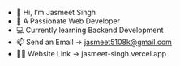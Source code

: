 - 👋 Hi, I’m Jasmeet Singh
- 👀 A Passionate Web Developer
- 💻 Currently learning Backend Development
- 📫 Send an Email -> jasmeet5108k@gmail.com
- 🧑‍💻 Website Link -> jasmeet-singh.vercel.app

<!---
Jasmeet5108/Jasmeet5108 is a ✨ special ✨ repository because its `README.md` (this file) appears on your GitHub profile.
You can click the Preview link to take a look at your changes.
--->

